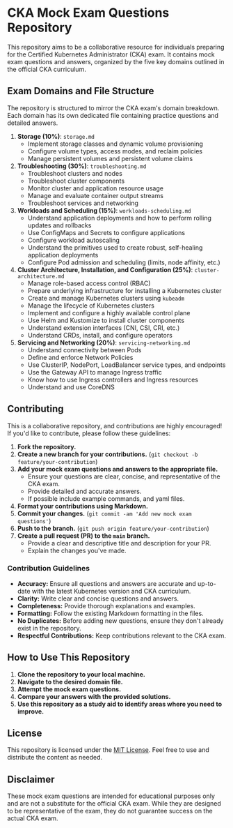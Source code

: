 # CKA Mock Exam Questions Repository

This repository aims to be a collaborative resource for individuals preparing for the Certified Kubernetes Administrator (CKA) exam. It contains mock exam questions and answers, organized by the five key domains outlined in the official CKA curriculum.

## Exam Domains and File Structure

The repository is structured to mirror the CKA exam's domain breakdown. Each domain has its own dedicated file containing practice questions and detailed answers.

1.  **Storage (10%)**: `storage.md`
    * Implement storage classes and dynamic volume provisioning
    * Configure volume types, access modes, and reclaim policies
    * Manage persistent volumes and persistent volume claims
2.  **Troubleshooting (30%)**: `troubleshooting.md`
    * Troubleshoot clusters and nodes
    * Troubleshoot cluster components
    * Monitor cluster and application resource usage
    * Manage and evaluate container output streams
    * Troubleshoot services and networking
3.  **Workloads and Scheduling (15%)**: `workloads-scheduling.md`
    * Understand application deployments and how to perform rolling updates and rollbacks
    * Use ConfigMaps and Secrets to configure applications
    * Configure workload autoscaling
    * Understand the primitives used to create robust, self-healing application deployments
    * Configure Pod admission and scheduling (limits, node affinity, etc.)
4.  **Cluster Architecture, Installation, and Configuration (25%)**: `cluster-architecture.md`
    * Manage role-based access control (RBAC)
    * Prepare underlying infrastructure for installing a Kubernetes cluster
    * Create and manage Kubernetes clusters using `kubeadm`
    * Manage the lifecycle of Kubernetes clusters
    * Implement and configure a highly available control plane
    * Use Helm and Kustomize to install cluster components
    * Understand extension interfaces (CNI, CSI, CRI, etc.)
    * Understand CRDs, install, and configure operators
5.  **Servicing and Networking (20%)**: `servicing-networking.md`
    * Understand connectivity between Pods
    * Define and enforce Network Policies
    * Use ClusterIP, NodePort, LoadBalancer service types, and endpoints
    * Use the Gateway API to manage Ingress traffic
    * Know how to use Ingress controllers and Ingress resources
    * Understand and use CoreDNS

## Contributing

This is a collaborative repository, and contributions are highly encouraged! If you'd like to contribute, please follow these guidelines:

1.  **Fork the repository.**
2.  **Create a new branch for your contributions.** (`git checkout -b feature/your-contribution`)
3.  **Add your mock exam questions and answers to the appropriate file.**
    * Ensure your questions are clear, concise, and representative of the CKA exam.
    * Provide detailed and accurate answers.
    * If possible include example commands, and yaml files.
4.  **Format your contributions using Markdown.**
5.  **Commit your changes.** (`git commit -am 'Add new mock exam questions'`)
6.  **Push to the branch.** (`git push origin feature/your-contribution`)
7.  **Create a pull request (PR) to the `main` branch.**
    * Provide a clear and descriptive title and description for your PR.
    * Explain the changes you've made.

### Contribution Guidelines

* **Accuracy:** Ensure all questions and answers are accurate and up-to-date with the latest Kubernetes version and CKA curriculum.
* **Clarity:** Write clear and concise questions and answers.
* **Completeness:** Provide thorough explanations and examples.
* **Formatting:** Follow the existing Markdown formatting in the files.
* **No Duplicates:** Before adding new questions, ensure they don't already exist in the repository.
* **Respectful Contributions:** Keep contributions relevant to the CKA exam.

## How to Use This Repository

1.  **Clone the repository to your local machine.**
2.  **Navigate to the desired domain file.**
3.  **Attempt the mock exam questions.**
4.  **Compare your answers with the provided solutions.**
5.  **Use this repository as a study aid to identify areas where you need to improve.**

## License

This repository is licensed under the [MIT License](LICENSE). Feel free to use and distribute the content as needed.

## Disclaimer

These mock exam questions are intended for educational purposes only and are not a substitute for the official CKA exam. While they are designed to be representative of the exam, they do not guarantee success on the actual CKA exam.
